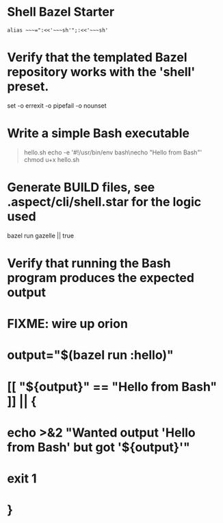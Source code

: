 # Shell Bazel Starter

    alias ~~~=":<<'~~~sh'";:<<'~~~sh'

# Verify that the templated Bazel repository works with the 'shell' preset.
set -o errexit -o pipefail -o nounset

# Write a simple Bash executable
>hello.sh echo -e '#!/usr/bin/env bash\necho "Hello from Bash"'
chmod u+x hello.sh

# Generate BUILD files, see .aspect/cli/shell.star for the logic used
bazel run gazelle || true

# Verify that running the Bash program produces the expected output
# FIXME: wire up orion
# output="$(bazel run :hello)"
# [[ "${output}" == "Hello from Bash" ]] || {
#     echo >&2 "Wanted output 'Hello from Bash' but got '${output}'"
#     exit 1
# }
